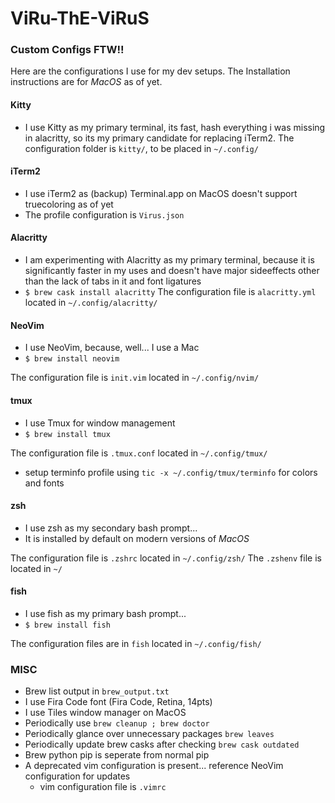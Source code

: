 # ViRu-ThE-ViRuS
### Custom Configs FTW!!

Here are the configurations I use for my dev setups.
The Installation instructions are for *MacOS* as of yet.

#### Kitty
- I use Kitty as my primary terminal, its fast, hash
  everything i was missing in alacritty, so its my primary candidate for
  replacing iTerm2.
The configuration folder is `kitty/`, to be placed in `~/.config/`

#### iTerm2
- I use iTerm2 as (backup) Terminal.app on MacOS doesn't support truecoloring as of yet
- The profile configuration is `Virus.json`

#### Alacritty
- I am experimenting with Alacritty as my primary terminal, because it is
  significantly faster in my uses and doesn't have major sideeffects other than
  the lack of tabs in it and font ligatures
- `$ brew cask install alacritty`
The configuration file is `alacritty.yml` located in `~/.config/alacritty/`

#### NeoVim
- I use NeoVim, because, well... I use a Mac
- `$ brew install neovim`

The configuration file is `init.vim` located in `~/.config/nvim/`

#### tmux
- I use Tmux for window management
- `$ brew install tmux`

The configuration file is `.tmux.conf` located in `~/.config/tmux/`

- setup terminfo profile using `tic -x ~/.config/tmux/terminfo` for colors and
  fonts

#### zsh
- I use zsh as my secondary bash prompt...
- It is installed by default on modern versions of *MacOS*

The configuration file is `.zshrc` located in `~/.config/zsh/`
The `.zshenv` file is located in `~/`

#### fish
- I use fish as my primary bash prompt...
- `$ brew install fish`

The configuration files are in `fish` located in `~/.config/fish/`

### MISC
- Brew list output in `brew_output.txt`
- I use Fira Code font (Fira Code, Retina, 14pts)
- I use Tiles window manager on MacOS
- Periodically use `brew cleanup ; brew doctor`
- Periodically glance over unnecessary packages `brew leaves`
- Periodically update brew casks after checking `brew cask outdated`
- Brew python pip is seperate from normal pip
- A deprecated vim configuration is present... reference NeoVim configuration
    for updates
    - vim configuration file is `.vimrc`
